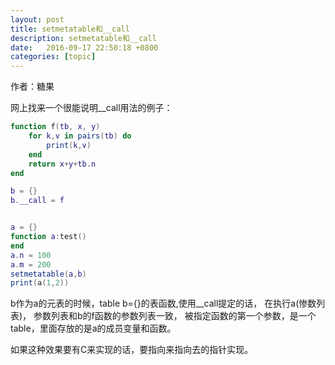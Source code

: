 ```yaml
---
layout: post
title: setmetatable和__call
description: setmetatable和__call
date:   2016-09-17 22:50:18 +0800 
categories: [topic]
---
```

作者：糖果

网上找来一个很能说明__call用法的例子：
```lua
function f(tb, x, y)
    for k,v in pairs(tb) do
        print(k,v)
    end
    return x+y+tb.n
end

b = {}
b.__call = f


a = {}
function a:test()
end
a.n = 100
a.m = 200
setmetatable(a,b)
print(a(1,2))

```

b作为a的元表的时候，table b={}的表函数,使用__call提定的话，
在执行a(惨数列表)， 参数列表和b的f函数的参数列表一致， 被指定函数的第一个参数，是一个table，里面存放的是a的成员变量和函数。


如果这种效果要有C来实现的话，要指向来指向去的指针实现。